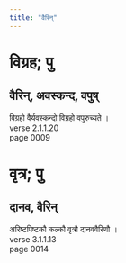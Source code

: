 ```yaml
---
title: "वैरिन्"
---
```


# विग्रह; पु
## वैरिन्, अवस्कन्द, वपुष्
विग्रहो वैर्यवस्कन्दो विग्रहो वपुरुच्यते ।<br />verse 2.1.1.20<br />page 0009

# वृत्र; पु
## दानव, वैरिन्
अरिष्टपिष्टकौ कल्कौ वृत्रौ दानववैरिणौ ।<br />verse 3.1.1.13<br />page 0014

